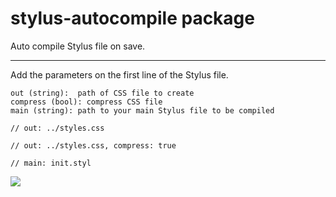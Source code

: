 # stylus-autocompile package

Auto compile Stylus file on save.

---

Add the parameters on the first line of the Stylus file.

```
out (string):  path of CSS file to create
compress (bool): compress CSS file
main (string): path to your main Stylus file to be compiled
```

```
// out: ../styles.css
```

```
// out: ../styles.css, compress: true
```

```
// main: init.styl
```

![](http://uppix.net/2pENDo.gif)
